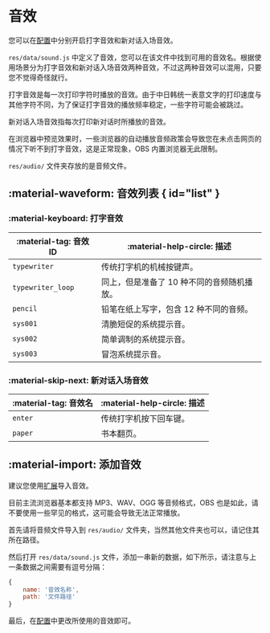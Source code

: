 # 音效
您可以在[配置](config.md)中分别开启打字音效和新对话入场音效。

`res/data/sound.js` 中定义了音效，您可以在该文件中找到可用的音效名。根据使用场景分为打字音效和新对话入场音效两种音效，不过这两种音效可以混用，只要您不觉得奇怪就行。

打字音效是每一次打印字符时播放的音效。由于中日韩统一表意文字的打印速度与其他字符不同，为了保证打字音效的播放频率稳定，一些字符可能会被跳过。

新对话入场音效指每次打印新对话时所播放的音效。

在浏览器中预览效果时，一些浏览器的自动播放音频政策会导致您在未点击网页的情况下听不到打字音效，这是正常现象，OBS 内置浏览器无此限制。

`res/audio/` 文件夹存放的是音频文件。

## :material-waveform: 音效列表 { id="list" }
### :material-keyboard: 打字音效
| :material-tag: 音效 ID | :material-help-circle: 描述 |
| - | - |
| `typewriter` | 传统打字机的机械按键声。 |
| `typewriter_loop` | 同上，但是准备了 10 种不同的音频随机播放。 |
| `pencil` | 铅笔在纸上写字，包含 12 种不同的音频。 |
| `sys001` | 清脆短促的系统提示音。 |
| `sys002` | 简单调制的系统提示音。 |
| `sys003` | 冒泡系统提示音。 |

### :material-skip-next: 新对话入场音效
| :material-tag: 音效名 | :material-help-circle: 描述 |
| - | - |
| `enter` | 传统打字机按下回车键。 |
| `paper` | 书本翻页。 |

## :material-import: 添加音效
建议您使用[扩展](extension.md)导入音效。

目前主流浏览器基本都支持 MP3、WAV、OGG 等音频格式，OBS 也是如此，请不要使用一些罕见的格式，这可能会导致无法正常播放。

首先请将音频文件导入到 `res/audio/` 文件夹，当然其他文件夹也可以，请记住其所在路径。

然后打开 `res/data/sound.js` 文件，添加一串新的数据，如下所示，请注意与上一条数据之间需要有逗号分隔：

``` javascript
{
    name: '音效名称',
    path: '文件路径'
}
```

最后，在[配置](config.md)中更改所使用的音效即可。